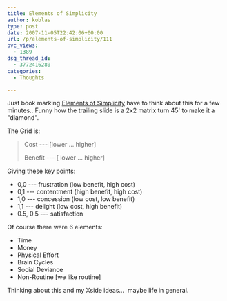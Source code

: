 ```yaml
---
title: Elements of Simplicity
author: koblas
type: post
date: 2007-11-05T22:42:06+00:00
url: /p/elements-of-simplicity/111
pvc_views:
  - 1389
dsq_thread_id:
  - 3772416280
categories:
  - Thoughts

---
```

Just book marking [Elements of Simplicity][1] have to think about this for a few minutes.. Funny how the trailing slide is a 2x2 matrix turn 45' to make it a "diamond".

The Grid is:

> Cost --- [lower ... higher]
> 
> Benefit --- [ lower ... higher]

Giving these key points:

* 0,0 --- frustration (low benefit, high cost)
* 0,1 --- contentment (high benefit, high cost)
* 1,0 --- concession (low cost, low benefit)
* 1,1 --- delight (low cost, high benefit)
* 0.5, 0.5 --- satisfaction

Of course there were 6 elements:

* Time
* Money
* Physical Effort
* Brain Cycles
* Social Deviance
* Non-Routine [we like routine]

Thinking about this and my Xside ideas&#8230;&#xA0; maybe life in general.

 [1]: http://www.facebook.com/video/video.php?v=523316292793
